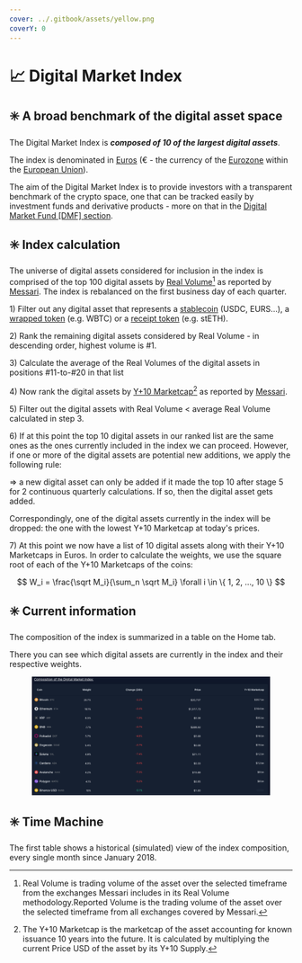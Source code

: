 ```yaml
---
cover: ../.gitbook/assets/yellow.png
coverY: 0
---
```


# 📈 Digital Market Index

## ✳️ A broad benchmark of the digital asset space

The Digital Market Index is _**composed of 10 of the largest digital assets**_.

The index is denominated in [Euros](https://en.wikipedia.org/wiki/Euro) (€ - the currency of the [Eurozone](https://en.wikipedia.org/wiki/Eurozone) within the [European Union](https://en.wikipedia.org/wiki/European\_Union)).

The aim of the Digital Market Index is to provide investors with a transparent benchmark of the crypto space, one that can be tracked easily by investment funds and derivative products - more on that in the [Digital Market Fund \[DMF\] section](../summary-of-each-tab/pool/).

## ✳️ Index calculation

The universe of digital assets considered for inclusion in the index is comprised of the top 100 digital assets by [Real Volume](#user-content-fn-1)[^1] as reported by [Messari](https://messari.io/). The index is rebalanced on the first business day of each quarter.

1\) Filter out any digital asset that represents a [stablecoin](https://en.wikipedia.org/wiki/Stablecoin) (USDC, EURS...), a [wrapped token](https://www.ledger.com/academy/what-is-wrapped-crypto) (e.g. WBTC) or a [receipt token](https://www.pcmag.com/encyclopedia/term/defi-receipt-token) (e.g. stETH).

2\) Rank the remaining digital assets considered by Real Volume - in descending order, highest volume is #1.

3\) Calculate the average of the Real Volumes of the digital assets in positions #11-to-#20 in that list

4\) Now rank the digital assets by [Y+10 Marketcap](#user-content-fn-2)[^2] as reported by [Messari](https://messari.io/).

5\) Filter out the digital assets with Real Volume < average Real Volume calculated in step 3.

6\) If at this point the top 10 digital assets in our ranked list are the same ones as the ones currently included in the index we can proceed. However, if one or more of the digital assets are potential new additions, we apply the following rule:

\=> a new digital asset can only be added if it made the top 10 after stage 5 for 2 continuous quarterly calculations. If so, then the digital asset gets added.

Correspondingly, one of the digital assets currently in the index will be dropped: the one with the lowest Y+10 Marketcap at today's prices.

7\) At this point we now have a list of 10 digital assets along with their Y+10 Marketcaps in Euros. In order to calculate the weights, we use the square root of each of the Y+10 Marketcaps of the coins:

$$
W_i = \frac{\sqrt M_i}{\sum_n  \sqrt M_i} \forall i \in \{ 1, 2, ..., 10 \}
$$



## ✳️ Current information

The composition of the index is summarized in a table on the Home tab.

There you can see which digital assets are currently in the index and their respective weights.&#x20;

<figure><img src="../.gitbook/assets/Screenshot 2023-01-19 at 01.10.12.png" alt=""><figcaption></figcaption></figure>

## ✳️ Time Machine

The first table shows a historical (simulated) view of the index composition, every single month since January 2018.

[^1]: Real Volume is trading volume of the asset over the selected timeframe from the exchanges Messari includes in its Real Volume methodology.Reported Volume is the trading volume of the asset over the selected timeframe from all exchanges covered by Messari.

[^2]: The Y+10 Marketcap is the marketcap of the asset accounting for known issuance 10 years into the future. It is calculated by multiplying the current Price USD of the asset by its Y+10 Supply.
